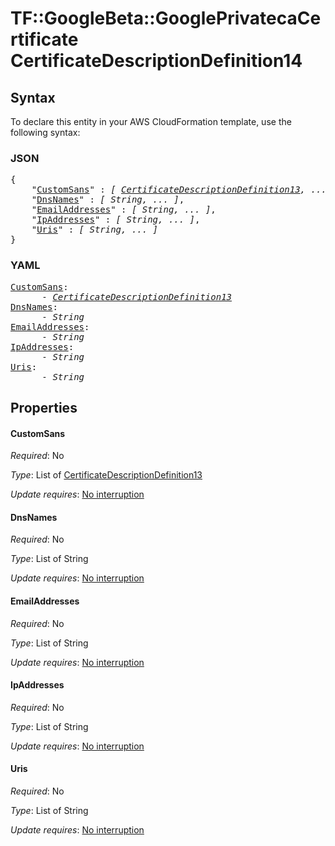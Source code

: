 # TF::GoogleBeta::GooglePrivatecaCertificate CertificateDescriptionDefinition14

## Syntax

To declare this entity in your AWS CloudFormation template, use the following syntax:

### JSON

<pre>
{
    "<a href="#customsans" title="CustomSans">CustomSans</a>" : <i>[ <a href="certificatedescriptiondefinition13.md">CertificateDescriptionDefinition13</a>, ... ]</i>,
    "<a href="#dnsnames" title="DnsNames">DnsNames</a>" : <i>[ String, ... ]</i>,
    "<a href="#emailaddresses" title="EmailAddresses">EmailAddresses</a>" : <i>[ String, ... ]</i>,
    "<a href="#ipaddresses" title="IpAddresses">IpAddresses</a>" : <i>[ String, ... ]</i>,
    "<a href="#uris" title="Uris">Uris</a>" : <i>[ String, ... ]</i>
}
</pre>

### YAML

<pre>
<a href="#customsans" title="CustomSans">CustomSans</a>: <i>
      - <a href="certificatedescriptiondefinition13.md">CertificateDescriptionDefinition13</a></i>
<a href="#dnsnames" title="DnsNames">DnsNames</a>: <i>
      - String</i>
<a href="#emailaddresses" title="EmailAddresses">EmailAddresses</a>: <i>
      - String</i>
<a href="#ipaddresses" title="IpAddresses">IpAddresses</a>: <i>
      - String</i>
<a href="#uris" title="Uris">Uris</a>: <i>
      - String</i>
</pre>

## Properties

#### CustomSans

_Required_: No

_Type_: List of <a href="certificatedescriptiondefinition13.md">CertificateDescriptionDefinition13</a>

_Update requires_: [No interruption](https://docs.aws.amazon.com/AWSCloudFormation/latest/UserGuide/using-cfn-updating-stacks-update-behaviors.html#update-no-interrupt)

#### DnsNames

_Required_: No

_Type_: List of String

_Update requires_: [No interruption](https://docs.aws.amazon.com/AWSCloudFormation/latest/UserGuide/using-cfn-updating-stacks-update-behaviors.html#update-no-interrupt)

#### EmailAddresses

_Required_: No

_Type_: List of String

_Update requires_: [No interruption](https://docs.aws.amazon.com/AWSCloudFormation/latest/UserGuide/using-cfn-updating-stacks-update-behaviors.html#update-no-interrupt)

#### IpAddresses

_Required_: No

_Type_: List of String

_Update requires_: [No interruption](https://docs.aws.amazon.com/AWSCloudFormation/latest/UserGuide/using-cfn-updating-stacks-update-behaviors.html#update-no-interrupt)

#### Uris

_Required_: No

_Type_: List of String

_Update requires_: [No interruption](https://docs.aws.amazon.com/AWSCloudFormation/latest/UserGuide/using-cfn-updating-stacks-update-behaviors.html#update-no-interrupt)

